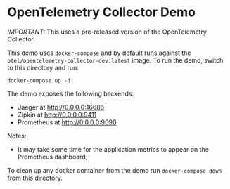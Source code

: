 # OpenTelemetry Collector Demo

*IMPORTANT:* This uses a pre-released version of the OpenTelemetry Collector.

This demo uses `docker-compose` and by default runs against the
`otel/opentelemetry-collector-dev:latest` image. To run the demo, switch
to this directory and run:

```shell
docker-compose up -d
```

The demo exposes the following backends:

- Jaeger at http://0.0.0.0:16686
- Zipkin at http://0.0.0.0:9411
- Prometheus at http://0.0.0.0:9090 

Notes:

- It may take some time for the application metrics to appear on the Prometheus
 dashboard;

To clean up any docker container from the demo run `docker-compose down` from 
this directory.
